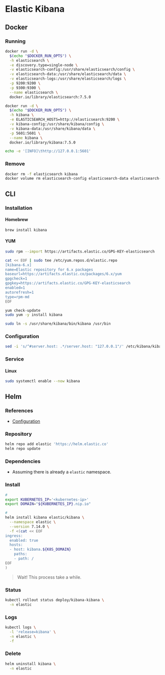 # Elastic Kibana

## Docker

### Running

```sh
docker run -d \
  $(echo "$DOCKER_RUN_OPTS") \
  -h elasticsearch \
  -e discovery.type=single-node \
  -v elasticsearch-config:/usr/share/elasticsearch/config \
  -v elasticsearch-data:/usr/share/elasticsearch/data \
  -v elasticsearch-logs:/usr/share/elasticsearch/logs \
  -p 9200:9200 \
  -p 9300:9300 \
  --name elasticsearch \
  docker.io/library/elasticsearch:7.5.0
```

```sh
docker run -d \
  $(echo "$DOCKER_RUN_OPTS") \
  -h kibana \
  -e ELASTICSEARCH_HOSTS=http://elasticsearch:9200 \
  -v kibana-config:/usr/share/kibana/config \
  -v kibana-data:/usr/share/kibana/data \
  -p 5601:5601 \
  --name kibana \
  docker.io/library/kibana:7.5.0
```

```sh
echo -e '[INFO]\thttp://127.0.0.1:5601'
```

### Remove

```sh
docker rm -f elasticsearch kibana
docker volume rm elasticsearch-config elasticsearch-data elasticsearch-logs kibana-config kibana-data
```

## CLI

### Installation

#### Homebrew

```sh
brew install kibana
```

#### YUM

```sh
sudo rpm --import https://artifacts.elastic.co/GPG-KEY-elasticsearch
```

```sh
cat << EOF | sudo tee /etc/yum.repos.d/elastic.repo
[kibana-6.x]
name=Elastic repository for 6.x packages
baseurl=https://artifacts.elastic.co/packages/6.x/yum
gpgcheck=1
gpgkey=https://artifacts.elastic.co/GPG-KEY-elasticsearch
enabled=1
autorefresh=1
type=rpm-md
EOF
```

```sh
yum check-update
sudo yum -y install kibana
```

```sh
sudo ln -s /usr/share/kibana/bin/kibana /usr/bin
```

### Configuration

```sh
sed -i 's/^#server.host: .*/server.host: "127.0.0.1"/' /etc/kibana/kibana.yml
```

### Service

#### Linux

```sh
sudo systemctl enable --now kibana
```

## Helm

### References

- [Configuration](https://github.com/elastic/helm-charts/tree/master/kibana#configuration)

### Repository

```sh
helm repo add elastic 'https://helm.elastic.co'
helm repo update
```

### Dependencies

- Assuming there is already a `elastic` namespace.

### Install

```sh
#
export KUBERNETES_IP='<kubernetes-ip>'
export DOMAIN="${KUBERNETES_IP}.nip.io"

#
helm install kibana elastic/kibana \
  --namespace elastic \
  --version 7.14.0 \
  -f <(cat << EOF
ingress:
  enabled: true
  hosts:
  - host: kibana.${K8S_DOMAIN}
    paths:
    - path: /
EOF
)
```

> Wait! This process take a while.

### Status

```sh
kubectl rollout status deploy/kibana-kibana \
  -n elastic
```

### Logs

```sh
kubectl logs \
  -l 'release=kibana' \
  -n elastic \
  -f
```

### Delete

```sh
helm uninstall kibana \
  -n elastic
```
